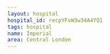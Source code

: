 ```yaml
---
layout: hospital
hospital_id: recpYFvW3w34A4YQ1
tags: hospital
name: Imperial
area: Central London
---
```

